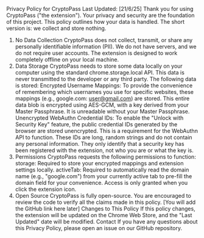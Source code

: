 
Privacy Policy for CryptoPass
Last Updated: [21/6/25]
Thank you for using CryptoPass ("the extension"). Your privacy and security are the foundation of this project. This policy outlines how your data is handled. The short version is: we collect and store nothing.
1. No Data Collection
CryptoPass does not collect, transmit, or share any personally identifiable information (PII). We do not have servers, and we do not require user accounts. The extension is designed to work completely offline on your local machine.
2. Data Storage
CryptoPass needs to store some data locally on your computer using the standard chrome.storage.local API. This data is never transmitted to the developer or any third party. The following data is stored:
Encrypted Username Mappings: To provide the convenience of remembering which usernames you use for specific websites, these mappings (e.g., google.com: user@gmail.com) are stored. This entire data blob is encrypted using AES-GCM, with a key derived from your Master Passphrase. It is unreadable without your Master Passphrase.
Unencrypted WebAuthn Credential IDs: To enable the "Unlock with Security Key" feature, the public credential IDs generated by the browser are stored unencrypted. This is a requirement for the WebAuthn API to function. These IDs are long, random strings and do not contain any personal information. They only identify that a security key has been registered with the extension, not who you are or what the key is.
3. Permissions
CryptoPass requests the following permissions to function:
storage: Required to store your encrypted mappings and extension settings locally.
activeTab: Required to automatically read the domain name (e.g., "google.com") from your currently active tab to pre-fill the domain field for your convenience. Access is only granted when you click the extension icon.
4. Open Source
CryptoPass is fully open-source. You are encouraged to review the code to verify all the claims made in this policy. [You will add the GitHub link here later]
Changes to This Policy
If this policy changes, the extension will be updated on the Chrome Web Store, and the "Last Updated" date will be modified.
Contact
If you have any questions about this Privacy Policy, please open an issue on our GitHub repository.
